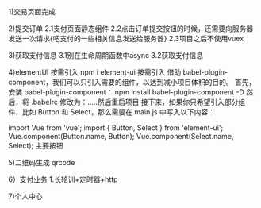 1)交易页面完成

2)提交订单
2.1支付页面静态组件
2.2点击订单提交按钮的时候，还需要向服务器发送一次请求{吧支付的一些相关信息发送给服务器}
2.3项目之后不使用vuex

3)获取支付信息
3.1别在生命周期函数中async
3.2获取支付信息

4)elementUI 按需引入
npm i element-ui
按需引入
借助 babel-plugin-component，我们可以只引入需要的组件，以达到减小项目体积的目的。
首先，安装 babel-plugin-component：
npm install babel-plugin-component -D
然后，将 .babelrc 修改为：.....然后重启项目
接下来，如果你只希望引入部分组件，比如 Button 和 Select，那么需要在 main.js 中写入以下内容：

import Vue from 'vue';
import { Button, Select } from 'element-ui';
Vue.component(Button.name, Button);
Vue.component(Select.name, Select);
 <el-button type="primary">主要按钮</el-button>

5)二维码生成   qrcode


6）支付业务
1.长轮训+定时器+http

7)个人中心
